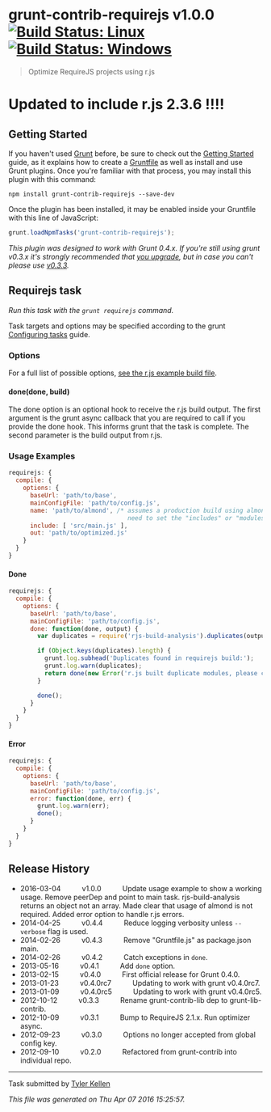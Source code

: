 # grunt-contrib-requirejs v1.0.0 [![Build Status: Linux](https://travis-ci.org/gruntjs/grunt-contrib-requirejs.svg?branch=master)](https://travis-ci.org/gruntjs/grunt-contrib-requirejs) [![Build Status: Windows](https://ci.appveyor.com/api/projects/status/ithfwohrb4u06rx3/branch/master?svg=true)](https://ci.appveyor.com/project/gruntjs/grunt-contrib-requirejs/branch/master)

> Optimize RequireJS projects using r.js


# Updated to include r.js 2.3.6 !!!!


## Getting Started

If you haven't used [Grunt](http://gruntjs.com/) before, be sure to check out the [Getting Started](http://gruntjs.com/getting-started) guide, as it explains how to create a [Gruntfile](http://gruntjs.com/sample-gruntfile) as well as install and use Grunt plugins. Once you're familiar with that process, you may install this plugin with this command:

```shell
npm install grunt-contrib-requirejs --save-dev
```

Once the plugin has been installed, it may be enabled inside your Gruntfile with this line of JavaScript:

```js
grunt.loadNpmTasks('grunt-contrib-requirejs');
```

*This plugin was designed to work with Grunt 0.4.x. If you're still using grunt v0.3.x it's strongly recommended that [you upgrade](http://gruntjs.com/upgrading-from-0.3-to-0.4), but in case you can't please use [v0.3.3](https://github.com/gruntjs/grunt-contrib-requirejs/tree/grunt-0.3-stable).*



## Requirejs task
_Run this task with the `grunt requirejs` command._

Task targets and options may be specified according to the grunt [Configuring tasks](http://gruntjs.com/configuring-tasks) guide.
### Options

For a full list of possible options, [see the r.js example build file](https://github.com/jrburke/r.js/blob/master/build/example.build.js).

#### done(done, build)

The done option is an optional hook to receive the r.js build output. The first argument is the grunt async callback that you are required to call if you provide the done hook. This informs grunt that the task is complete. The second parameter is the build output from r.js.


### Usage Examples

```js
requirejs: {
  compile: {
    options: {
      baseUrl: 'path/to/base',
      mainConfigFile: 'path/to/config.js',
      name: 'path/to/almond', /* assumes a production build using almond, if you don't use almond, you
                                 need to set the "includes" or "modules" option instead of name */
      include: [ 'src/main.js' ],
      out: 'path/to/optimized.js'
    }
  }
}
```

#### Done

```js
requirejs: {
  compile: {
    options: {
      baseUrl: 'path/to/base',
      mainConfigFile: 'path/to/config.js',
      done: function(done, output) {
        var duplicates = require('rjs-build-analysis').duplicates(output);

        if (Object.keys(duplicates).length) {
          grunt.log.subhead('Duplicates found in requirejs build:');
          grunt.log.warn(duplicates);
          return done(new Error('r.js built duplicate modules, please check the excludes option.'));
        }

        done();
      }
    }
  }
}
```

#### Error

```js
requirejs: {
  compile: {
    options: {
      baseUrl: 'path/to/base',
      mainConfigFile: 'path/to/config.js',
      error: function(done, err) {
        grunt.log.warn(err);
        done();
      }
    }
  }
}
```


## Release History

 * 2016-03-04   v1.0.0   Update usage example to show a working usage. Remove peerDep and point to main task. rjs-build-analysis returns an object not an array. Made clear that usage of almond is not required. Added error option to handle r.js errors.
 * 2014-04-25   v0.4.4   Reduce logging verbosity unless `--verbose` flag is used.
 * 2014-02-26   v0.4.3   Remove "Gruntfile.js" as package.json main.
 * 2014-02-26   v0.4.2   Catch exceptions in `done`.
 * 2013-05-16   v0.4.1   Add `done` option.
 * 2013-02-15   v0.4.0   First official release for Grunt 0.4.0.
 * 2013-01-23   v0.4.0rc7   Updating to work with grunt v0.4.0rc7.
 * 2013-01-09   v0.4.0rc5   Updating to work with grunt v0.4.0rc5.
 * 2012-10-12   v0.3.3   Rename grunt-contrib-lib dep to grunt-lib-contrib.
 * 2012-10-09   v0.3.1   Bump to RequireJS 2.1.x. Run optimizer async.
 * 2012-09-23   v0.3.0   Options no longer accepted from global config key.
 * 2012-09-10   v0.2.0   Refactored from grunt-contrib into individual repo.

---

Task submitted by [Tyler Kellen](http://goingslowly.com/)

*This file was generated on Thu Apr 07 2016 15:25:57.*
